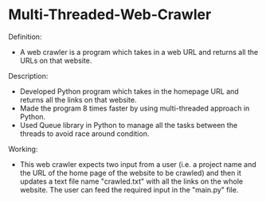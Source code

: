 # Multi-Threaded-Web-Crawler

 Definition: 
- A web crawler is a program which takes in a web URL and returns all the URLs on that website.

 Description:
- Developed Python program which takes in the homepage URL and returns all the links on that website.
- Made the program 8 times faster by using multi-threaded approach in Python.
- Used Queue library in Python to manage all the tasks between the threads to avoid race around condition.

 Working: 
- This web crawler expects two input from a user (i.e. a project name and the URL of the home page of the website to be crawled) and then it updates a text file name "crawled.txt" with all the links on the whole website. The user can feed the required input in the "main.py" file. 
